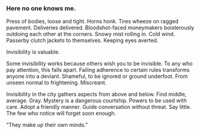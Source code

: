 ### Here no one knows me.

Press of bodies, loose and tight. Horns honk. Tires wheeze on ragged pavement. Deliveries delivered.  Bloodshot-faced moneymakers boisterously outdoing each other at the corners. Snowy mist rolling in. Cold wind. Passerby clutch jackets to themselves. Keeping eyes averted.  

Invisibility is valuable. 

Some invisibility works because others wish you to be invisible. To any who pay attention, this falls apart. Failing adherence to certain rules transforms anyone into a deviant. Shameful, to be ignored or ground underfoot. From unseen normal to frightening. Miscreant. 

Invisibility in the city gathers aspects from above and below. Find middle, average. Gray. Mystery is a dangerous courtship. Powers to be used with care. Adopt a friendly manner. Guide conversation without threat. Say little. The few who notice will forget soon enough.

“They make up their own minds.”
